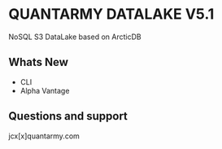 # QUANTARMY DATALAKE V5.1

NoSQL S3 DataLake based on ArcticDB

## Whats New 
- CLI
- Alpha Vantage

## Questions and support
jcx[x]quantarmy.com
